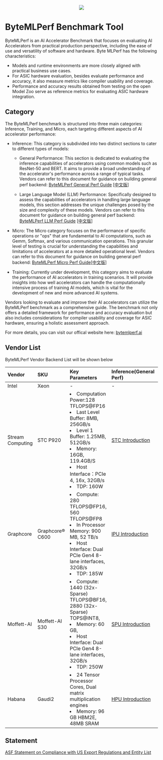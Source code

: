 <div align="center">
  <img src="docs/images/icon.png">
</div>


# ByteMLPerf Benchmark Tool
ByteMLPerf is an AI Accelerator Benchmark that focuses on evaluating AI Accelerators from practical production perspective, including the ease of use and versatility of software and hardware. Byte MLPerf has the following characteristics:
- Models and runtime environments are more closely aligned with practical business use cases.
- For ASIC hardware evaluation, besides evaluate performance and accuracy, it also measure metrics like compiler usability and coverage.
- Performance and accuracy results obtained from testing on the open Model Zoo serve as reference metrics for evaluating ASIC hardware integration.

## Category
The ByteMLPerf benchmark is structured into three main categories: Inference, Training, and Micro, each targeting different aspects of AI accelerator performance:

- Inference: This category is subdivided into two distinct sections to cater to different types of models:

  - General Performance: This section is dedicated to evaluating the inference capabilities of accelerators using common models such as ResNet-50 and BERT. It aims to provide a broad understanding of the accelerator's performance across a range of typical tasks. Vendors can refer to this document for guidance on building general perf backend: [ByteMLPerf General Perf Guide](https://bytedance.us.feishu.cn/docx/L98Mdw3J6obMtJxeRBzuHeRbsof) [[中文版](https://bytedance.feishu.cn/docs/doccno9eLS3OseTA5aMBeeQf2cf#TDK8of)]

  - Large Language Model (LLM) Performance: Specifically designed to assess the capabilities of accelerators in handling large language models, this section addresses the unique challenges posed by the size and complexity of these models. Vendors can refer to this document for guidance on building general perf backend: [ByteMLPerf LLM Perf Guide](https://bytedance.larkoffice.com/docx/ZoU7dkPXYoKtJtxlrRMcNGMwnTc) [[中文版](https://bytedance.larkoffice.com/docx/ZoU7dkPXYoKtJtxlrRMcNGMwnTc)]

- Micro: The Micro category focuses on the performance of specific operations or "ops" that are fundamental to AI computations, such as Gemm, Softmax, and various communication operations. This granular level of testing is crucial for understanding the capabilities and limitations of accelerators at a more detailed operational level. Vendors can refer to this document for guidance on building general perf backend: [ByteMLPerf Micro Perf Guide](https://bytedance.us.larkoffice.com/docx/EpjFdSpRsoOIHWxtKgjuRsMPsFB)[[中文版](https://bytedance.us.larkoffice.com/docx/LJWvdGVAzoxXkTxF9h9uIETbsWc)]

- Training: Currently under development, this category aims to evaluate the performance of AI accelerators in training scenarios. It will provide insights into how well accelerators can handle the computationally intensive process of training AI models, which is vital for the development of new and more advanced AI systems.

Vendors looking to evaluate and improve their AI accelerators can utilize the ByteMLPerf benchmark as a comprehensive guide. The benchmark not only offers a detailed framework for performance and accuracy evaluation but also includes considerations for compiler usability and coverage for ASIC hardware, ensuring a holistic assessment approach.

For more details, you can visit our offical website here: [bytemlperf.ai](https://bytemlperf.ai/)

## Vendor List
ByteMLPerf Vendor Backend List will be shown below

| Vendor | SKU | Key Parameters | Inference(General Perf) | Inference(LLM Perf) |
| :---- | :----| :---- | :---- | :---- |
| Intel | Xeon | - | - | - |
| Stream Computing | STC P920 | <li>Computation Power:128 TFLOPS@FP16 <li> Last Level Buffer: 8MB, 256GB/s <li>Level 1 Buffer: 1.25MB, 512GB/s   <li> Memory: 16GB, 119.4GB/S <li> Host Interface：PCIe 4, 16x, 32GB/s <li> TDP: 160W | [STC Introduction](byte_infer_perf/general_perf/backends/STC/README.md) | - |
| Graphcore | Graphcore® C600 | <li>Compute: 280 TFLOPS@FP16, 560 TFLOPS@FP8 <li> In Processor Memory: 900 MB, 52 TB/s <li> Host Interface: Dual PCIe Gen4 8-lane interfaces, 32GB/s <li> TDP: 185W | [IPU Introduction](byte_infer_perf/general_perf/backends/IPU/README.md) | - |
| Moffett-AI | Moffett-AI S30 | <li>Compute: 1440 (32x-Sparse) TFLOPS@BF16, 2880 (32x-Sparse) TOPS@INT8, <li> Memory: 60 GB,  <li> Host Interface: Dual PCIe Gen4 8-lane interfaces, 32GB/s <li> TDP: 250W | [SPU Introduction](byte_infer_perf/general_perf/backends/SPU/README.md) | - |
| Habana | Gaudi2 | <li>24 Tensor Processor Cores, Dual matrix multiplication engines <li> Memory: 96 GB HBM2E, 48MB SRAM | [HPU Introduction](byte_infer_perf/general_perf/backends/HPU/README.md) | - |

## Statement
[ASF Statement on Compliance with US Export Regulations and Entity List](https://news.apache.org/foundation/entry/statement-by-the-apache-software)

